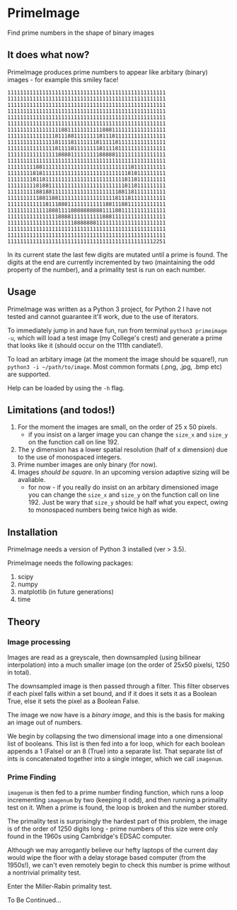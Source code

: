 # PrimeImage
Find prime numbers in the shape of binary images

## It does what now?
PrimeImage produces prime numbers to appear like arbitary (binary) images - for example this smiley face!
```
11111111111111111111111111111111111111111111111111
11111111111111111111111111111111111111111111111111
11111111111111111111111111111111111111111111111111
11111111111111111111111111111111111111111111111111
11111111111111111111111111111111111111111111111111
11111111111111111111111111111111111111111111111111
11111111111111111881111111111188811111111111111111
11111111111111181118811111111811181111111111111111
11111111111111181111811111118111118111111111111111
11111111111111181111811111111811118111111111111111
11111111111111118888111111111888881111111111111111
11111111111111111111111111111111111111111111111111
11111111188111111111111111111111111111181111111111
11111111818111111111111111111111111111818111111111
11111111811811111111111111111111111118118111111111
11111111181881111111111111111111111118118111111111
11111111188188111111111111111111111881181111111111
11111111118811881111111111111111118111811111111111
11111111111181118881111111111118811188111111111111
11111111111118881111888888888811118811111111111111
11111111111111118888111111111188811111111111111111
11111111111111111111188888881111111111111111111111
11111111111111111111111111111111111111111111111111
11111111111111111111111111111111111111111111111111
11111111111111111111111111111111111111111111112251
```

In its current state the last few digits are mutated until a prime is found.
The digits at the end are currently incremented by two (maintaining the odd property of the number),
and a primality test is run on each number.


## Usage
PrimeImage was written as a Python 3 project, 
for Python 2 I have not tested and cannot guarantee it'll work, due to the use of iterators.

To immediately jump in and have fun, run from terminal `python3 primeimage -u`, which will load a test image
(my College's crest) and generate a prime that looks like it (should occur on the 111th candiate!).

To load an arbitary image (at the moment the image should be square!), run `python3 -i ~/path/to/image`.
Most common formats (.png, .jpg, .bmp etc) are supported.

Help can be loaded by using the `-h` flag.


## Limitations (and todos!)
1. For the moment the images are small, on the order of 25 x 50 pixels.
   + if you insist on a larger image you can change the `size_x` and `size_y` on the function call on line 192. 
1. The y dimension has a lower spatial resolution (half of x dimension) due to the use of monospaced integers.
1. Prime number images are only binary (for now).
1. Images *should be square*. In an upcoming version adaptive sizing will be avaliable.
   + for now - if you really do insist on an arbitary
      dimensioned image you can change the `size_x` and `size_y` on the function call on line 192. 
      Just be wary that `size_y` should be half what you expect, owing to monospaced numbers being twice high as wide.


## Installation
PrimeImage needs a version of Python 3 installed (ver > 3.5).

PrimeImage needs the following packages:

1. scipy
1. numpy
1. matplotlib (in future generations)
1. time

## Theory

### Image processing
Images are read as a greyscale, then downsampled (using bilinear interpolation) into a much smaller image (on the order of 25x50 pixelsi, 1250 in total).

The downsampled image is then passed through a filter.
This filter observes if each pixel falls within a set bound,
and if it does it sets it as a Boolean True, else it sets the pixel as a Boolean False.

The image we now have is a *binary image*, and this is the basis for making an image out of numbers.

We begin by collapsing the two dimensional image into a one dimensional list of booleans.
This list is then fed into a for loop, which for each boolean appends a 1 (False) or an 8 (True) into a separate list.
That separate list of ints is concatenated together into a single integer, which we call `imagenum`.

### Prime Finding
`imagenum` is then fed to a prime number finding function,
which runs a loop incrementing `imagenum` by two (keeping it odd),
and then running a primality test on it.
When a prime is found,
the loop is broken and the number stored.

The primality test is surprisingly the hardest part of this problem, the image is of the order of 1250 digits long - prime numbers of this size were only found in the 1960s using Cambridge's EDSAC computer.

Although we may arrogantly believe our hefty laptops of the current day would wipe the floor with a delay storage based computer (from the 1950s!), we can't even remotely begin to check this number is prime without a nontrivial primality test.

Enter the Miller-Rabin primality test.

To Be Continued...
